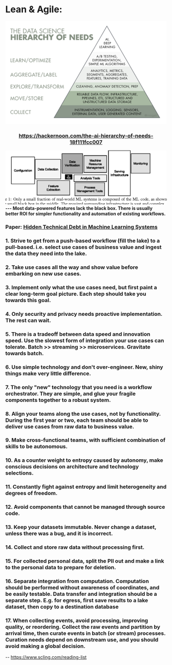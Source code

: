 # Lean & Agile:
![](../images/The%20AI%20Hierarchy%20of%20Needs.png)
### <p align="center"> https://hackernoon.com/the-ai-hierarchy-of-needs-18f111fcc007 </p>

![](https://github.com/ankumar/Architecture/blob/master/images/Hidden%20Technical%20Debt%20in%20ML%20Systems.png)
**--- Most data-powered features lack the black box. There is usually better ROI for simpler functionality and automation of existing workflows.**
### Paper: [Hidden Technical Debt in Machine Learning Systems](https://papers.nips.cc/paper/5656-hidden-technical-debt-in-machine-learning-systems.pdf)

### 1. Strive to get from a push-based workflow (fill the lake) to a pull-based. i.e. select use cases of business value and ingest the data they need into the lake.
### 2. Take use cases all the way and show value before embarking on new use cases.
### 3. Implement only what the use cases need, but first paint a clear long-term goal picture. Each step should take you towards this goal.
### 4. Only security and privacy needs proactive implementation. The rest can wait.
### 5. There is a tradeoff between data speed and innovation speed. Use the slowest form of integration your use cases can tolerate. Batch >> streaming >> microservices. Gravitate towards batch.
### 6. Use simple technology and don't over-engineer. New, shiny things make very little difference.
### 7. The only "new" technology that you need is a workflow orchestrator. They are simple, and glue your fragile components together to a robust system. 
### 8. Align your teams along the use cases, not by functionality. During the first year or two, each team should be able to deliver use cases from raw data to business value.
### 9. Make cross-functional teams, with sufficient combination of skills to be autonomous.
### 10. As a counter weight to entropy caused by autonomy, make conscious decisions on architecture and technology selections.
### 11. Constantly fight against entropy and limit heterogeneity and degrees of freedom.
### 12. Avoid components that cannot be managed through source code.
### 13. Keep your datasets immutable. Never change a dataset, unless there was a bug, and it is incorrect.
### 14. Collect and store raw data without processing first. 
### 15. For collected personal data, split the PII out and make a link to the personal data to prepare for deletion.
### 16. Separate integration from computation. Computation should be performed without awareness of coordinates, and be easily testable. Data transfer and integration should be a separate step. E.g. for egress, first save results to a lake dataset, then copy to a destination database
### 17. When collecting events, avoid processing, improving quality, or reordering. Collect the raw events and partition by arrival time, then curate events in batch (or stream) processes. Curation needs depend on downstream use, and you should avoid making a global decision.

-- https://www.scling.com/reading-list

